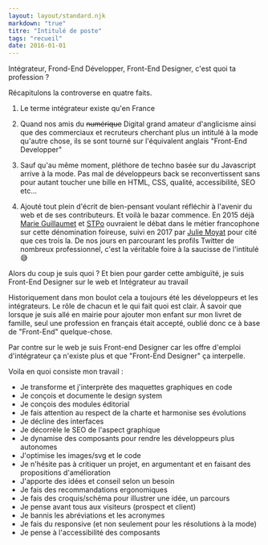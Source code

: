 ```yaml
---
layout: layout/standard.njk
markdown: "true"
titre: "Intitulé de poste"
tags: "recueil"
date: 2016-01-01
---
```


Intégrateur, Frond-End Développer, Front-End Designer, c'est quoi ta profession ?

Récapitulons la controverse en quatre faits.

1. Le terme intégrateur existe qu'en France

2. Quand nos amis du ~~numérique~~ Digital grand amateur d'anglicisme ainsi que des commerciaux et recruteurs cherchant plus un intitulé à la mode qu'autre chose, ils se sont tourné sur l'équivalent anglais "Front-End Developper"

3. Sauf qu'au même moment, pléthore de techno basée sur du Javascript arrive à la mode. Pas mal de développeurs back se reconvertissent sans pour autant toucher une bille en HTML, CSS, qualité, accessibilité, SEO etc…

4. Ajouté tout plein d'écrit de bien-pensant voulant réfléchir à l'avenir du web et de ses contributeurs.
Et voilà le bazar commence.
En 2015 déjà [Marie Guillaumet](https://marieguillaumet.com/les-mots-qui-fachent-2-integrateur-web-vs-developpeur-front-end/) et [STPo](https://www.stpo.fr/blog/je-ne-suis-pas-developpeur/) ouvraient le débat dans le métier francophone sur cette dénomination foireuse, suivi en 2017 par [Julie Moyat](https://www.lalutineduweb.fr/je-suis-integrateur-web/) pour cité que ces trois la.
De nos jours en parcourant les profils Twitter de nombreux professionnel, c'est la véritable foire à la saucisse de l'intitulé 😅


Alors du coup je suis quoi ?
Et bien pour garder cette ambiguïté, je suis Front-End Designer sur le web et Intégrateur au travail

Historiquement dans mon boulot cela a toujours été les développeurs et les intégrateurs.
Le rôle de chacun et le qui fait quoi est clair.
À savoir que lorsque je suis allé en mairie pour ajouter mon enfant sur mon livret de famille, seul une profession en français était accepté, oublié donc ce à base de "Front-End" quelque-chose.

Par contre sur le web je suis Front-end Designer car les offre d'emploi d'intégrateur ça n'existe plus et que "Front-End Designer" ça interpelle.

Voila en quoi consiste mon travail :
- Je transforme et j'interprète des maquettes graphiques en code
- Je conçois et documente le design system
- Je conçois des modules éditorial
- Je fais attention au respect de la charte et harmonise ses évolutions
- Je décline des interfaces
- Je décorrèle le SEO de l'aspect graphique
- Je dynamise des composants pour rendre les développeurs plus autonomes
- J'optimise les images/svg et le code
- Je n'hésite pas à critiquer un projet, en argumentant et en faisant des propositions d'amélioration
- J'apporte des idées et conseil selon un besoin
- Je fais des recommandations ergonomiques
- Je fais des croquis/schéma pour illustrer une idée, un parcours
- Je pense avant tous aux visiteurs (prospect et client)
- Je bannis les abréviations et les acronymes
- Je fais du responsive (et non seulement pour les résolutions à la mode)
- Je pense à l'accessibilité des composants